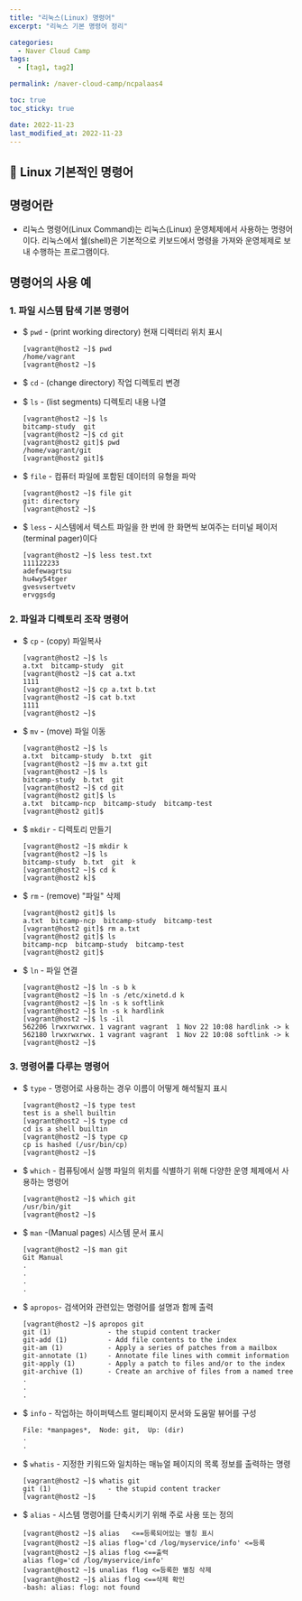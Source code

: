 ```yaml
---
title: "리눅스(Linux) 명령어"
excerpt: "리눅스 기본 명령어 정리"

categories:
  - Naver Cloud Camp
tags:
  - [tag1, tag2]

permalink: /naver-cloud-camp/ncpalaas4

toc: true
toc_sticky: true

date: 2022-11-23
last_modified_at: 2022-11-23
---
```


## 🦥 Linux 기본적인 명령어

## 명령어란
- 리눅스 명령어(Linux Command)는 리눅스(Linux) 운영체제에서 사용하는 명령어이다. 리눅스에서 쉘(shell)은 기본적으로 키보드에서 명령을 가져와 운영체제로 보내 수행하는 프로그램이다.

## 명령어의 사용 예
### 1. 파일 시스템 탐색 기본 명령어

- $ `pwd` - (print working directory) 현재 디렉터리 위치 표시
  ```
  [vagrant@host2 ~]$ pwd
  /home/vagrant
  [vagrant@host2 ~]$
  ```

- $ `cd` - (change directory) 작업 디렉토리 변경
- $ `ls` - (list segments) 디렉토리 내용 나열


  ```
  [vagrant@host2 ~]$ ls
  bitcamp-study  git
  [vagrant@host2 ~]$ cd git
  [vagrant@host2 git]$ pwd
  /home/vagrant/git
  [vagrant@host2 git]$
  ```

- $ `file` - 컴퓨터 파일에 포함된 데이터의 유형을 파악

  ```
  [vagrant@host2 ~]$ file git
  git: directory
  [vagrant@host2 ~]$
  ```
- $ `less` - 시스템에서 텍스트 파일을 한 번에 한 화면씩 보여주는 터미널 페이저(terminal pager)이다

  ```
  [vagrant@host2 ~]$ less test.txt
  111122233
  adefewagrtsu
  hu4wy54tger
  gvesvsertvetv
  ervggsdg
  ```

### 2. 파일과 디렉토리 조작 명령어

- $ `cp` - (copy) 파일복사
  ```
  [vagrant@host2 ~]$ ls
  a.txt  bitcamp-study  git
  [vagrant@host2 ~]$ cat a.txt
  1111
  [vagrant@host2 ~]$ cp a.txt b.txt
  [vagrant@host2 ~]$ cat b.txt
  1111
  [vagrant@host2 ~]$
  ```
- $ `mv` - (move) 파일 이동

  ```
  [vagrant@host2 ~]$ ls
  a.txt  bitcamp-study  b.txt  git
  [vagrant@host2 ~]$ mv a.txt git
  [vagrant@host2 ~]$ ls
  bitcamp-study  b.txt  git
  [vagrant@host2 ~]$ cd git
  [vagrant@host2 git]$ ls
  a.txt  bitcamp-ncp  bitcamp-study  bitcamp-test
  [vagrant@host2 git]$
  ```

- $ `mkdir` - 디렉토리 만들기

  ```
  [vagrant@host2 ~]$ mkdir k
  [vagrant@host2 ~]$ ls
  bitcamp-study  b.txt  git  k
  [vagrant@host2 ~]$ cd k
  [vagrant@host2 k]$
  ```

- $ `rm` - (remove) "파일" 삭제

  ```
  [vagrant@host2 git]$ ls
  a.txt  bitcamp-ncp  bitcamp-study  bitcamp-test
  [vagrant@host2 git]$ rm a.txt
  [vagrant@host2 git]$ ls
  bitcamp-ncp  bitcamp-study  bitcamp-test
  [vagrant@host2 git]$
  ```

- $ `ln` - 파일 연결
  ```
  [vagrant@host2 ~]$ ln -s b k
  [vagrant@host2 ~]$ ln -s /etc/xinetd.d k
  [vagrant@host2 ~]$ ln -s k softlink
  [vagrant@host2 ~]$ ln -s k hardlink
  [vagrant@host2 ~]$ ls -il
  562206 lrwxrwxrwx. 1 vagrant vagrant  1 Nov 22 10:08 hardlink -> k
  562180 lrwxrwxrwx. 1 vagrant vagrant  1 Nov 22 10:08 softlink -> k
  [vagrant@host2 ~]$
  ```

### 3. 명령어를 다루는 명령어

- $ `type` - 명령어로 사용하는 경우 이름이 어떻게 해석될지 표시
  
  ```
  [vagrant@host2 ~]$ type test
  test is a shell builtin
  [vagrant@host2 ~]$ type cd
  cd is a shell builtin
  [vagrant@host2 ~]$ type cp
  cp is hashed (/usr/bin/cp)
  [vagrant@host2 ~]$
  ```
- $ `which` - 컴퓨팅에서 실행 파일의 위치를 식별하기 위해 다양한 운영 체제에서 사용하는 명령어

  ```
  [vagrant@host2 ~]$ which git
  /usr/bin/git
  [vagrant@host2 ~]$
  ```
- $ `man` -(Manual pages) 시스템 문서 표시

  ```
  [vagrant@host2 ~]$ man git
  Git Manual
  .
  .
  .
  .
  ```
- $ `apropos`- 검색어와 관련있는 명령어를 설명과 함께 출력

  ```
  [vagrant@host2 ~]$ apropos git
  git (1)              - the stupid content tracker
  git-add (1)          - Add file contents to the index
  git-am (1)           - Apply a series of patches from a mailbox
  git-annotate (1)     - Annotate file lines with commit information
  git-apply (1)        - Apply a patch to files and/or to the index
  git-archive (1)      - Create an archive of files from a named tree
  .
  .
  .
  ```
- $ `info` - 작업하는 하이퍼텍스트 멀티페이지 문서와 도움말 뷰어를 구성
  ```
  File: *manpages*,  Node: git,  Up: (dir)
  .
  .
  ```
- $ `whatis` - 지정한 키워드와 일치하는 매뉴얼 페이지의 목록 정보를 출력하는 명령
  ```
  [vagrant@host2 ~]$ whatis git
  git (1)              - the stupid content tracker
  [vagrant@host2 ~]$
  ```
- $ `alias` - 시스템 명령어를 단축시키기 위해 주로 사용 또는 정의
  ```
  [vagrant@host2 ~]$ alias   <==등록되어있는 별칭 표시
  [vagrant@host2 ~]$ alias flog='cd /log/myservice/info' <=등록
  [vagrant@host2 ~]$ alias flog <==출력
  alias flog='cd /log/myservice/info'
  [vagrant@host2 ~]$ unalias flog <=등록한 별칭 삭제
  [vagrant@host2 ~]$ alias flog <==삭제 확인
  -bash: alias: flog: not found
  ```







